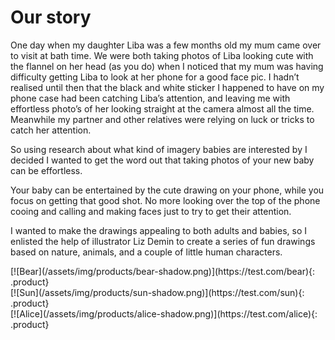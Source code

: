 # Our story

One day when my daughter Liba was a few months old my mum came over to visit at bath time. We were both taking photos of Liba looking cute with the flannel on her head (as you do) when I noticed that my mum was having difficulty getting Liba to look at her phone for a good face pic. I hadn’t realised until then that the black and white sticker I happened to have on my phone case had been catching Liba’s attention, and leaving me with effortless photo’s of her looking straight at the camera almost all the time. Meanwhile my partner and other relatives were relying on luck or tricks to catch her attention.

So using research about what kind of imagery babies are interested by I decided I wanted to get the word out that taking photos of your new baby can be effortless.

Your baby can be entertained by the cute drawing on your phone, while you focus on getting that good shot. No more looking over the top of the phone cooing and calling and making faces just to try to get their attention.

I wanted to make the drawings appealing to both adults and babies, so I enlisted the help of illustrator Liz Demin to create a series of fun drawings based on nature, animals, and a couple of little human characters.

<div markdown="1" class="products">
<div markdown="1" class="product-holder 3-md-up">
[![Bear](/assets/img/products/bear-shadow.png)](https://test.com/bear){: .product}
</div>
<div markdown="1" class="product-holder 3-md-up">
[![Sun](/assets/img/products/sun-shadow.png)](https://test.com/sun){: .product}
</div>
<div markdown="1" class="product-holder 3-md-up">
[![Alice](/assets/img/products/alice-shadow.png)](https://test.com/alice){: .product}
</div>
</div>
